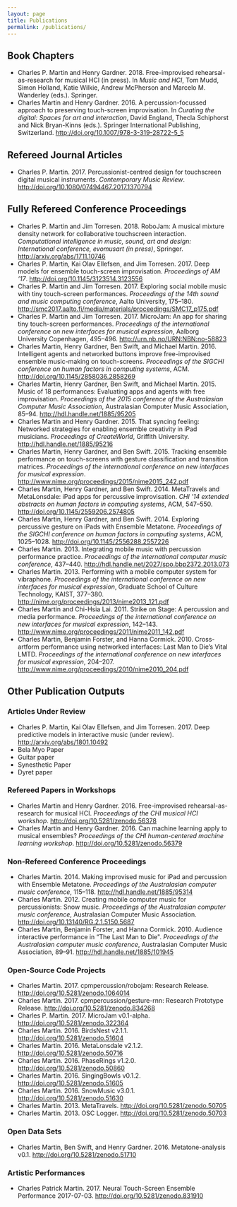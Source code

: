 ```yaml
---
layout: page
title: Publications
permalink: /publications/
---
```


<h2 id="book-chapters">Book Chapters</h2>
<ul>
<li><span class="citation" data-cites="Martin:2018aa">Charles P. Martin and Henry Gardner. 2018. Free-improvised rehearsal-as-research for musical HCI (in press). In <em>Music and HCI</em>, Tom Mudd, Simon Holland, Katie Wilkie, Andrew McPherson and Marcelo M. Wanderley (eds.). Springer.</span></li>
<li><span class="citation" data-cites="Martin:2016rm">Charles Martin and Henry Gardner. 2016. A percussion-focussed approach to preserving touch-screen improvisation. In <em>Curating the digital: Spaces for art and interaction</em>, David England, Thecla Schiphorst and Nick Bryan-Kinns (eds.). Springer International Publishing, Switzerland. <a href="http://doi.org/10.1007/978-3-319-28722-5_5" class="uri">http://doi.org/10.1007/978-3-319-28722-5_5</a></span></li>
</ul>
<h2 id="refereed-journal-articles">Refereed Journal Articles</h2>
<ul>
<li><span class="citation" data-cites="Martin:2017af">Charles P. Martin. 2017. Percussionist-centred design for touchscreen digital musical instruments. <em>Contemporary Music Review</em>. <a href="http://doi.org/10.1080/07494467.2017.1370794" class="uri">http://doi.org/10.1080/07494467.2017.1370794</a></span></li>
</ul>
<h2 id="fully-refereed-conference-proceedings">Fully Refereed Conference Proceedings</h2>
<ul>
<li><span class="citation" data-cites="Martin:2018ag">Charles P. Martin and Jim Torresen. 2018. RoboJam: A musical mixture density network for collaborative touchscreen interaction. <em>Computational intelligence in music, sound, art and design: International conference, evomusart (in press)</em>, Springer. <a href="http://arxiv.org/abs/1711.10746" class="uri">http://arxiv.org/abs/1711.10746</a></span></li>
<li><span class="citation" data-cites="Martin:2017ae">Charles P. Martin, Kai Olav Ellefsen, and Jim Torresen. 2017. Deep models for ensemble touch-screen improvisation. <em>Proceedings of AM ’17</em>. <a href="http://doi.org/10.1145/3123514.3123556" class="uri">http://doi.org/10.1145/3123514.3123556</a></span></li>
<li><span class="citation" data-cites="Martin:2017ac">Charles P. Martin and Jim Torresen. 2017. Exploring social mobile music with tiny touch-screen performances. <em>Proceedings of the 14th sound and music computing conference</em>, Aalto University, 175–180. <a href="http://smc2017.aalto.fi/media/materials/proceedings/SMC17_p175.pdf" class="uri">http://smc2017.aalto.fi/media/materials/proceedings/SMC17_p175.pdf</a></span></li>
<li><span class="citation" data-cites="Martin:2017ab">Charles P. Martin and Jim Torresen. 2017. MicroJam: An app for sharing tiny touch-screen performances. <em>Proceedings of the international conference on new interfaces for musical expression</em>, Aalborg University Copenhagen, 495–496. <a href="http://urn.nb.no/URN:NBN:no-58823" class="uri">http://urn.nb.no/URN:NBN:no-58823</a></span></li>
<li><span class="citation" data-cites="Martin:2016vn">Charles Martin, Henry Gardner, Ben Swift, and Michael Martin. 2016. Intelligent agents and networked buttons improve free-improvised ensemble music-making on touch-screens. <em>Proceedings of the SIGCHI conference on human factors in computing systems</em>, ACM. <a href="http://doi.org/10.1145/2858036.2858269" class="uri">http://doi.org/10.1145/2858036.2858269</a></span></li>
<li><span class="citation" data-cites="Martin:2015cr">Charles Martin, Henry Gardner, Ben Swift, and Michael Martin. 2015. Music of 18 performances: Evaluating apps and agents with free improvisation. <em>Proceedings of the 2015 conference of the Australasian Computer Music Association</em>, Australasian Computer Music Association, 85–94. <a href="http://hdl.handle.net/1885/95205" class="uri">http://hdl.handle.net/1885/95205</a></span></li>
<li><span class="citation" data-cites="Martin:2015mz">Charles Martin and Henry Gardner. 2015. That syncing feeling: Networked strategies for enabling ensemble creativity in iPad musicians. <em>Proceedings of CreateWorld</em>, Griffith University. <a href="http://hdl.handle.net/1885/95216" class="uri">http://hdl.handle.net/1885/95216</a></span></li>
<li><span class="citation" data-cites="Martin:2015jk">Charles Martin, Henry Gardner, and Ben Swift. 2015. Tracking ensemble performance on touch-screens with gesture classification and transition matrices. <em>Proceedings of the international conference on new interfaces for musical expression</em>. <a href="http://www.nime.org/proceedings/2015/nime2015_242.pdf" class="uri">http://www.nime.org/proceedings/2015/nime2015_242.pdf</a></span></li>
<li><span class="citation" data-cites="Martin:2014xp">Charles Martin, Henry Gardner, and Ben Swift. 2014. MetaTravels and MetaLonsdale: iPad apps for percussive improvisation. <em>CHI ’14 extended abstracts on human factors in computing systems</em>, ACM, 547–550. <a href="http://doi.org/10.1145/2559206.2574805" class="uri">http://doi.org/10.1145/2559206.2574805</a></span></li>
<li><span class="citation" data-cites="Martin:2014cr">Charles Martin, Henry Gardner, and Ben Swift. 2014. Exploring percussive gesture on iPads with Ensemble Metatone. <em>Proceedings of the SIGCHI conference on human factors in computing systems</em>, ACM, 1025–1028. <a href="http://doi.org/10.1145/2556288.2557226" class="uri">http://doi.org/10.1145/2556288.2557226</a></span></li>
<li><span class="citation" data-cites="Martin:2013fk">Charles Martin. 2013. Integrating mobile music with percussion performance practice. <em>Proceedings of the international computer music conference</em>, 437–440. <a href="http://hdl.handle.net/2027/spo.bbp2372.2013.073" class="uri">http://hdl.handle.net/2027/spo.bbp2372.2013.073</a></span></li>
<li><span class="citation" data-cites="Martin:2013">Charles Martin. 2013. Performing with a mobile computer system for vibraphone. <em>Proceedings of the international conference on new interfaces for musical expression</em>, Graduate School of Culture Technology, KAIST, 377–380. <a href="http://nime.org/proceedings/2013/nime2013_121.pdf" class="uri">http://nime.org/proceedings/2013/nime2013_121.pdf</a></span></li>
<li><span class="citation" data-cites="Martin:2011oz">Charles Martin and Chi-Hsia Lai. 2011. Strike on Stage: A percussion and media performance. <em>Proceedings of the international conference on new interfaces for musical expression</em>, 142–143. <a href="http://www.nime.org/proceedings/2011/nime2011_142.pdf" class="uri">http://www.nime.org/proceedings/2011/nime2011_142.pdf</a></span></li>
<li><span class="citation" data-cites="Martin:2010dk">Charles Martin, Benjamin Forster, and Hanna Cormick. 2010. Cross-artform performance using networked interfaces: Last Man to Die’s Vital LMTD. <em>Proceedings of the international conference on new interfaces for musical expression</em>, 204–207. <a href="http://www.nime.org/proceedings/2010/nime2010_204.pdf" class="uri">http://www.nime.org/proceedings/2010/nime2010_204.pdf</a></span></li>
</ul>
<h2 id="other-publication-outputs">Other Publication Outputs</h2>
<h3 id="articles-under-review">Articles Under Review</h3>
<ul>
<li><span class="citation" data-cites="Martin:2017ai">Charles P. Martin, Kai Olav Ellefsen, and Jim Torresen. 2017. Deep predictive models in interactive music (under review). <a href="http://arxiv.org/abs/1801.10492" class="uri">http://arxiv.org/abs/1801.10492</a></span></li>
<li>Bela Myo Paper</li>
<li>Guitar paper</li>
<li>Synesthetic Paper</li>
<li>Dyret paper</li>
</ul>
<h3 id="refereed-papers-in-workshops">Refereed Papers in Workshops</h3>
<ul>
<li><span class="citation" data-cites="Martin:2016ab">Charles Martin and Henry Gardner. 2016. Free-improvised rehearsal-as-research for musical HCI. <em>Proceedings of the CHI musical HCI workshop</em>. <a href="http://doi.org/10.5281/zenodo.56378" class="uri">http://doi.org/10.5281/zenodo.56378</a></span></li>
<li><span class="citation" data-cites="Martin:2016aa">Charles Martin and Henry Gardner. 2016. Can machine learning apply to musical ensembles? <em>Proceedings of the CHI human-centered machine learning workshop</em>. <a href="http://doi.org/10.5281/zenodo.56379" class="uri">http://doi.org/10.5281/zenodo.56379</a></span></li>
</ul>
<h3 id="non-refereed-conference-proceedings">Non-Refereed Conference Proceedings</h3>
<ul>
<li><span class="citation" data-cites="Martin:2014jk">Charles Martin. 2014. Making improvised music for iPad and percussion with Ensemble Metatone. <em>Proceedings of the Australasian computer music conference</em>, 115–118. <a href="http://hdl.handle.net/1885/95314" class="uri">http://hdl.handle.net/1885/95314</a></span></li>
<li><span class="citation" data-cites="Martin:2012fk">Charles Martin. 2012. Creating mobile computer music for percussionists: Snow music. <em>Proceedings of the Australasian computer music conference</em>, Australasian Computer Music Association. <a href="http://doi.org/10.13140/RG.2.1.5150.5687" class="uri">http://doi.org/10.13140/RG.2.1.5150.5687</a></span></li>
<li><span class="citation" data-cites="Martin:2010rw">Charles Martin, Benjamin Forster, and Hanna Cormick. 2010. Audience interactive performance in “The Last Man to Die&quot;. <em>Proceedings of the Australasian computer music conference</em>, Australasian Computer Music Association, 89–91. <a href="http://hdl.handle.net/1885/101945" class="uri">http://hdl.handle.net/1885/101945</a></span></li>
</ul>
<h3 id="open-source-code-projects">Open-Source Code Projects</h3>
<ul>
<li><span class="citation" data-cites="Martin:2017ah">Charles Martin. 2017. cpmpercussion/robojam: Research Release. <a href="http://doi.org/10.5281/zenodo.1064014" class="uri">http://doi.org/10.5281/zenodo.1064014</a></span></li>
<li><span class="citation" data-cites="Martin:2017ag">Charles Martin. 2017. cpmpercussion/gesture-rnn: Research Prototype Release. <a href="http://doi.org/10.5281/zenodo.834268" class="uri">http://doi.org/10.5281/zenodo.834268</a></span></li>
<li><span class="citation" data-cites="Martin:2017aa">Charles P. Martin. 2017. MicroJam v0.1-alpha. <a href="http://doi.org/10.5281/zenodo.322364" class="uri">http://doi.org/10.5281/zenodo.322364</a></span></li>
<li><span class="citation" data-cites="Martin:2016af">Charles Martin. 2016. BirdsNest v2.1.1. <a href="http://doi.org/10.5281/zenodo.51604" class="uri">http://doi.org/10.5281/zenodo.51604</a></span></li>
<li><span class="citation" data-cites="Martin:2016ag">Charles Martin. 2016. MetaLonsdale v2.1.2. <a href="http://doi.org/10.5281/zenodo.50716" class="uri">http://doi.org/10.5281/zenodo.50716</a></span></li>
<li><span class="citation" data-cites="Martin:2016ah">Charles Martin. 2016. PhaseRings v1.2.0. <a href="http://doi.org/10.5281/zenodo.50860" class="uri">http://doi.org/10.5281/zenodo.50860</a></span></li>
<li><span class="citation" data-cites="Martin:2016ae">Charles Martin. 2016. SingingBowls v0.1.2. <a href="http://doi.org/10.5281/zenodo.51605" class="uri">http://doi.org/10.5281/zenodo.51605</a></span></li>
<li><span class="citation" data-cites="Martin:2016ad">Charles Martin. 2016. SnowMusic v3.0.1. <a href="http://doi.org/10.5281/zenodo.51630" class="uri">http://doi.org/10.5281/zenodo.51630</a></span></li>
<li><span class="citation" data-cites="Martin:2013mz">Charles Martin. 2013. MetaTravels. <a href="http://doi.org/10.5281/zenodo.50705" class="uri">http://doi.org/10.5281/zenodo.50705</a></span></li>
<li><span class="citation" data-cites="Martin:2013zl">Charles Martin. 2013. OSC Logger. <a href="http://doi.org/10.5281/zenodo.50703" class="uri">http://doi.org/10.5281/zenodo.50703</a></span></li>
</ul>
<h3 id="open-data-sets">Open Data Sets</h3>
<ul>
<li><span class="citation" data-cites="Martin:2016fc">Charles Martin, Ben Swift, and Henry Gardner. 2016. Metatone-analysis v0.1. <a href="http://doi.org/10.5281/zenodo.51710" class="uri">http://doi.org/10.5281/zenodo.51710</a></span></li>
</ul>
<h3 id="artistic-performances">Artistic Performances</h3>
<ul>
<li><span class="citation" data-cites="Martin:2017ad">Charles Patrick Martin. 2017. Neural Touch-Screen Ensemble Performance 2017-07-03. <a href="http://doi.org/10.5281/zenodo.831910" class="uri">http://doi.org/10.5281/zenodo.831910</a></span></li>
</ul>